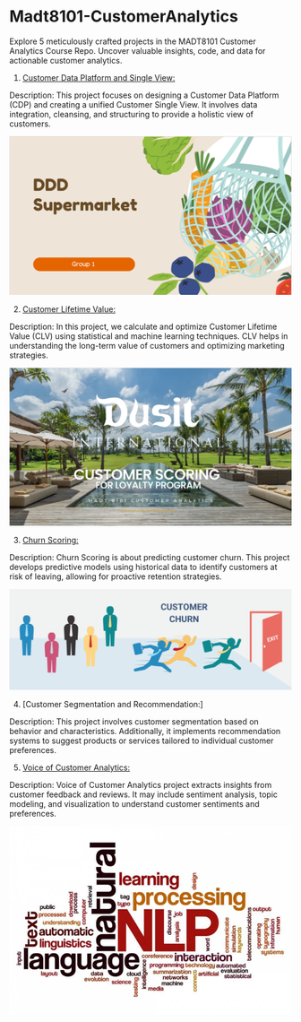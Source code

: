 # Madt8101-CustomerAnalytics

Explore 5 meticulously crafted projects in the MADT8101 Customer Analytics Course Repo. Uncover valuable insights, code, and data for actionable customer analytics.

1. [Customer Data Platform and Single View:](https://github.com/KiriwatAnantakul/Madt8101-CustomerAnalytics/blob/main/Customer%20Data%20Platform%20and%20Single%20View/README.md)

Description: This project focuses on designing a Customer Data Platform (CDP) and creating a unified Customer Single View. It involves data integration, cleansing, and structuring to provide a holistic view of customers.

![CDP](https://github.com/KiriwatAnantakul/Madt8101-CustomerAnalytics/blob/main/Customer%20Data%20Platform%20and%20Single%20View/Image/intro.PNG)

2. [Customer Lifetime Value:](https://github.com/KiriwatAnantakul/Madt8101-CustomerAnalytics/blob/main/Customer%20Lifetime%20Value/README.md)

Description: In this project, we calculate and optimize Customer Lifetime Value (CLV) using statistical and machine learning techniques. CLV helps in understanding the long-term value of customers and optimizing marketing strategies.

![CLV](https://github.com/KiriwatAnantakul/Madt8101-CustomerAnalytics/blob/main/Customer%20Lifetime%20Value/Image/Dusit%20Thani%20Group.PNG)

3. [Churn Scoring:](https://github.com/KiriwatAnantakul/Madt8101-CustomerAnalytics/blob/main/Customer%20Scoring/README.md)

Description: Churn Scoring is about predicting customer churn. This project develops predictive models using historical data to identify customers at risk of leaving, allowing for proactive retention strategies.

![Churn](https://github.com/KiriwatAnantakul/Madt8101-CustomerAnalytics/blob/main/Customer%20Scoring/Image/churn.png)

4. [Customer Segmentation and Recommendation:]

Description: This project involves customer segmentation based on behavior and characteristics. Additionally, it implements recommendation systems to suggest products or services tailored to individual customer preferences.

5. [Voice of Customer Analytics:](https://github.com/KiriwatAnantakul/Madt8101-CustomerAnalytics/blob/main/README.md)

Description: Voice of Customer Analytics project extracts insights from customer feedback and reviews. It may include sentiment analysis, topic modeling, and visualization to understand customer sentiments and preferences.

![NLP](https://github.com/KiriwatAnantakul/Madt8101-CustomerAnalytics/blob/main/Voice%20of%20Customer/Image/nlp.jpg)

